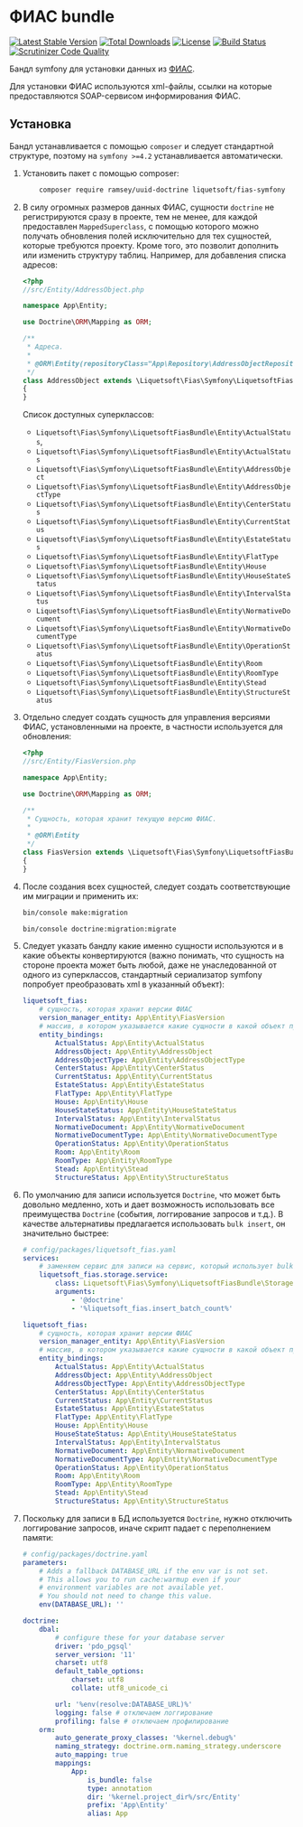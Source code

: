 ФИАС bundle
===========

[![Latest Stable Version](https://poser.pugx.org/liquetsoft/fias-symfony/v/stable.png)](https://packagist.org/packages/liquetsoft/fias-symfony)
[![Total Downloads](https://poser.pugx.org/liquetsoft/fias-symfony/downloads.png)](https://packagist.org/packages/liquetsoft/fias-symfony)
[![License](https://poser.pugx.org/liquetsoft/fias-symfony/license.svg)](https://packagist.org/packages/liquetsoft/fias-symfony)
[![Build Status](https://travis-ci.org/liquetsoft/fias-symfony.svg?branch=master)](https://travis-ci.org/liquetsoft/fias-symfony)
[![Scrutinizer Code Quality](https://scrutinizer-ci.com/g/liquetsoft/fias-symfony/badges/quality-score.png?b=master)](https://scrutinizer-ci.com/g/liquetsoft/fias-symfony/?branch=master)

Бандл symfony для установки данных из [ФИАС](https://fias.nalog.ru/).

Для установки ФИАС используются xml-файлы, ссылки на которые предоставляются SOAP-сервисом информирования ФИАС.



Установка
---------

Бандл устанавливается с помощью `composer` и следует стандартной структуре, поэтому на `symfony >=4.2` устанавливается автоматически.

1. Установить пакет с помощью composer:

    ```bash
        composer require ramsey/uuid-doctrine liquetsoft/fias-symfony
    ```

2. В силу огромных размеров данных ФИАС, сущности `doctrine` не регистрируются сразу в проекте, тем не менее, для каждой предоставлен `MappedSuperclass`, с помощью которого можно получать обновления полей исключительно для тех сущностей, которые требуются проекту. Кроме того, это позволит дополнить или изменить структуру таблиц. Например, для добавления списка адресов:

    ```php
    <?php
    //src/Entity/AddressObject.php

    namespace App\Entity;

    use Doctrine\ORM\Mapping as ORM;

    /**
     * Адреса.
     *
     * @ORM\Entity(repositoryClass="App\Repository\AddressObjectRepository")
     */
    class AddressObject extends \Liquetsoft\Fias\Symfony\LiquetsoftFiasBundle\Entity\AddressObject
    {
    }
    ```

    Список доступных суперклассов:

    * `Liquetsoft\Fias\Symfony\LiquetsoftFiasBundle\Entity\ActualStatus`,
    * `Liquetsoft\Fias\Symfony\LiquetsoftFiasBundle\Entity\ActualStatus`
    * `Liquetsoft\Fias\Symfony\LiquetsoftFiasBundle\Entity\AddressObject`
    * `Liquetsoft\Fias\Symfony\LiquetsoftFiasBundle\Entity\AddressObjectType`
    * `Liquetsoft\Fias\Symfony\LiquetsoftFiasBundle\Entity\CenterStatus`
    * `Liquetsoft\Fias\Symfony\LiquetsoftFiasBundle\Entity\CurrentStatus`
    * `Liquetsoft\Fias\Symfony\LiquetsoftFiasBundle\Entity\EstateStatus`
    * `Liquetsoft\Fias\Symfony\LiquetsoftFiasBundle\Entity\FlatType`
    * `Liquetsoft\Fias\Symfony\LiquetsoftFiasBundle\Entity\House`
    * `Liquetsoft\Fias\Symfony\LiquetsoftFiasBundle\Entity\HouseStateStatus`
    * `Liquetsoft\Fias\Symfony\LiquetsoftFiasBundle\Entity\IntervalStatus`
    * `Liquetsoft\Fias\Symfony\LiquetsoftFiasBundle\Entity\NormativeDocument`
    * `Liquetsoft\Fias\Symfony\LiquetsoftFiasBundle\Entity\NormativeDocumentType`
    * `Liquetsoft\Fias\Symfony\LiquetsoftFiasBundle\Entity\OperationStatus`
    * `Liquetsoft\Fias\Symfony\LiquetsoftFiasBundle\Entity\Room`
    * `Liquetsoft\Fias\Symfony\LiquetsoftFiasBundle\Entity\RoomType`
    * `Liquetsoft\Fias\Symfony\LiquetsoftFiasBundle\Entity\Stead`
    * `Liquetsoft\Fias\Symfony\LiquetsoftFiasBundle\Entity\StructureStatus`

3. Отдельно следует создать сущность для управления версиями ФИАС, установленными на проекте, в частности используется для обновления:

    ```php
    <?php
    //src/Entity/FiasVersion.php

    namespace App\Entity;

    use Doctrine\ORM\Mapping as ORM;

    /**
     * Сущность, которая хранит текущую версию ФИАС.
     *
     * @ORM\Entity
     */
    class FiasVersion extends \Liquetsoft\Fias\Symfony\LiquetsoftFiasBundle\Entity\FiasVersion
    {
    }
    ```

4. После создания всех сущностей, следует создать соответствующие им миграции и применить их:

    ```bash
    bin/console make:migration
    ```

    ```bash
    bin/console doctrine:migration:migrate
    ```

5. Следует указать бандлу какие именно сущности используются и в какие объекты конвертируются (важно понимать, что сущность на стороне проекта может быть любой, даже не унаследованной от одного из суперклассов, стандартный сериализатор symfony попробует преобразовать xml в указанный объект):

    ```yaml
    liquetsoft_fias:
        # сущность, которая хранит версии ФИАС
        version_manager_entity: App\Entity\FiasVersion
        # массив, в котором указывается какие сущности в какой объект преобразовывать
        entity_bindings:
            ActualStatus: App\Entity\ActualStatus
            AddressObject: App\Entity\AddressObject
            AddressObjectType: App\Entity\AddressObjectType
            CenterStatus: App\Entity\CenterStatus
            CurrentStatus: App\Entity\CurrentStatus
            EstateStatus: App\Entity\EstateStatus
            FlatType: App\Entity\FlatType
            House: App\Entity\House
            HouseStateStatus: App\Entity\HouseStateStatus
            IntervalStatus: App\Entity\IntervalStatus
            NormativeDocument: App\Entity\NormativeDocument
            NormativeDocumentType: App\Entity\NormativeDocumentType
            OperationStatus: App\Entity\OperationStatus
            Room: App\Entity\Room
            RoomType: App\Entity\RoomType
            Stead: App\Entity\Stead
            StructureStatus: App\Entity\StructureStatus
    ```

7. По умолчанию для записи используется `Doctrine`, что может быть довольно медленно, хоть и дает возможность использовать все преимущества `Doctrine` (события, логгирование запросов и т.д.). В качестве альтернативы предлагается использовать `bulk insert`, он значительно быстрее:

    ```yaml
    # config/packages/liquetsoft_fias.yaml
    services:
        # заменяем сервис для записи на сервис, который использует bulk insert
        liquetsoft_fias.storage.service:
            class: Liquetsoft\Fias\Symfony\LiquetsoftFiasBundle\Storage\BulkInsertDoctrineStorage
            arguments:
                - '@doctrine'
                - '%liquetsoft_fias.insert_batch_count%'

    liquetsoft_fias:
        # сущность, которая хранит версии ФИАС
        version_manager_entity: App\Entity\FiasVersion
        # массив, в котором указывается какие сущности в какой объект преобразовывать
        entity_bindings:
            ActualStatus: App\Entity\ActualStatus
            AddressObject: App\Entity\AddressObject
            AddressObjectType: App\Entity\AddressObjectType
            CenterStatus: App\Entity\CenterStatus
            CurrentStatus: App\Entity\CurrentStatus
            EstateStatus: App\Entity\EstateStatus
            FlatType: App\Entity\FlatType
            House: App\Entity\House
            HouseStateStatus: App\Entity\HouseStateStatus
            IntervalStatus: App\Entity\IntervalStatus
            NormativeDocument: App\Entity\NormativeDocument
            NormativeDocumentType: App\Entity\NormativeDocumentType
            OperationStatus: App\Entity\OperationStatus
            Room: App\Entity\Room
            RoomType: App\Entity\RoomType
            Stead: App\Entity\Stead
            StructureStatus: App\Entity\StructureStatus
    ```

8. Поскольку для записи в БД используется `Doctrine`, нужно отключить логгирование запросов, иначе скрипт падает с переполнением памяти:

    ```yaml
    # config/packages/doctrine.yaml
    parameters:
        # Adds a fallback DATABASE_URL if the env var is not set.
        # This allows you to run cache:warmup even if your
        # environment variables are not available yet.
        # You should not need to change this value.
        env(DATABASE_URL): ''

    doctrine:
        dbal:
            # configure these for your database server
            driver: 'pdo_pgsql'
            server_version: '11'
            charset: utf8
            default_table_options:
                charset: utf8
                collate: utf8_unicode_ci

            url: '%env(resolve:DATABASE_URL)%'
            logging: false # отключаем логгирование
            profiling: false # отключаем профилирование
        orm:
            auto_generate_proxy_classes: '%kernel.debug%'
            naming_strategy: doctrine.orm.naming_strategy.underscore
            auto_mapping: true
            mappings:
                App:
                    is_bundle: false
                    type: annotation
                    dir: '%kernel.project_dir%/src/Entity'
                    prefix: 'App\Entity'
                    alias: App
    ```
